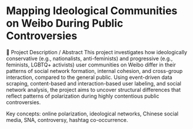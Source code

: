 # Mapping Ideological Communities on Weibo During Public Controversies
📝 Project Description / Abstract
This project investigates how ideologically conservative (e.g., nationalists, anti-feminists) and progressive (e.g., feminists, LGBTQ+ activists) user communities on Weibo differ in their patterns of social network formation, internal cohesion, and cross-group interaction, compared to the general public. Using event-driven data scraping, content-based and interaction-based user labeling, and social network analysis, the project aims to uncover structural differences that reflect patterns of polarization during highly contentious public controversies.

Key concepts: online polarization, ideological networks, Chinese social media, SNA, controversy, hashtag co-occurrence.

